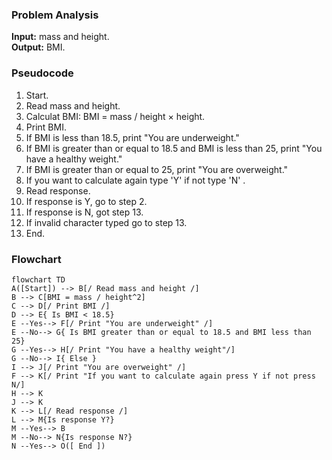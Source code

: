 ### Problem Analysis
**Input:** mass and height.   
**Output:** BMI.  

### Pseudocode  
1. Start.
2. Read mass and height.
3. Calculat BMI: BMI = mass / height × height.
4. Print BMI.
5. If BMI is less than 18.5, print "You are underweight."
6. If BMI is greater than or equal to 18.5 and BMI is less than 25, print "You have a healthy weight."
7. If BMI is greater than or equal to 25, print "You are overweight."
8. If you want to calculate again type 'Y' if not type 'N' .
9. Read response.
10. If response is Y, go to step 2.
11. If response is N, got step 13.
12. If invalid character typed go to step 13.
13. End.

### Flowchart

```mermaid   
flowchart TD   
A([Start]) --> B[/ Read mass and height /]
B --> C[BMI = mass / height^2]
C --> D[/ Print BMI /]
D --> E{ Is BMI < 18.5} 
E --Yes--> F[/ Print "You are underweight" /]
E --No--> G{ Is BMI greater than or equal to 18.5 and BMI less than 25}
G --Yes--> H[/ Print "You have a healthy weight"/]
G --No--> I{ Else }
I --> J[/ Print "You are overweight" /]
F --> K[/ Print "If you want to calculate again press Y if not press N/]
H --> K 
J --> K
K --> L[/ Read response /]
L --> M{Is response Y?}
M --Yes--> B
M --No--> N{Is response N?}
N --Yes--> O([ End ])

 
